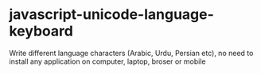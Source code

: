 # javascript-unicode-language-keyboard
Write different language characters (Arabic, Urdu, Persian etc), no need to install any application on computer, laptop, broser or mobile
